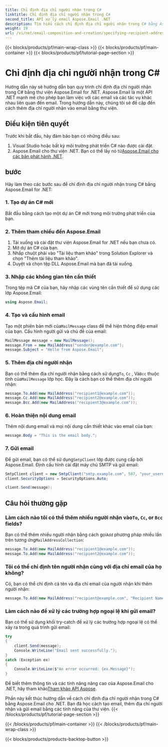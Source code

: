 ```yaml
---
title: Chỉ định địa chỉ người nhận trong C#
linktitle: Chỉ định địa chỉ người nhận trong C#
second_title: API xử lý email Aspose.Email .NET
description: Tìm hiểu cách chỉ định địa chỉ người nhận trong C# bằng Aspose.Email for .NET. Tạo, cấu hình và gửi email hiệu quả.
weight: 19
url: /vi/net/email-composition-and-creation/specifying-recipient-addresses-in-csharp/
---
```


{{< blocks/products/pf/main-wrap-class >}}
{{< blocks/products/pf/main-container >}}
{{< blocks/products/pf/tutorial-page-section >}}

# Chỉ định địa chỉ người nhận trong C#



Hướng dẫn này sẽ hướng dẫn bạn quy trình chỉ định địa chỉ người nhận trong C# bằng thư viện Aspose.Email for .NET. Aspose.Email là một API .NET mạnh mẽ cho phép bạn làm việc với các email và các tác vụ khác nhau liên quan đến email. Trong hướng dẫn này, chúng tôi sẽ đề cập đến cách thêm địa chỉ người nhận vào email bằng thư viện.

## Điều kiện tiên quyết

Trước khi bắt đầu, hãy đảm bảo bạn có những điều sau:

1. Visual Studio hoặc bất kỳ môi trường phát triển C# nào được cài đặt.
2.  Aspose.Email cho thư viện .NET. Bạn có thể lấy nó từ[Aspose.Email cho các bản phát hành .NET](https://releases.aspose.com/email/net/).

## bước

Hãy làm theo các bước sau để chỉ định địa chỉ người nhận trong C# bằng Aspose.Email for .NET:

### 1. Tạo dự án C# mới

Bắt đầu bằng cách tạo một dự án C# mới trong môi trường phát triển của bạn.

### 2. Thêm tham chiếu đến Aspose.Email

1. Tải xuống và cài đặt thư viện Aspose.Email for .NET nếu bạn chưa có.
2. Mở dự án C# của bạn.
3. Nhấp chuột phải vào "Tài liệu tham khảo" trong Solution Explorer và chọn "Thêm tài liệu tham khảo".
4. Duyệt và chọn tệp DLL Aspose.Email mà bạn đã tải xuống.

### 3. Nhập các không gian tên cần thiết

Trong tệp mã C# của bạn, hãy nhập các vùng tên cần thiết để sử dụng các lớp Aspose.Email:

```csharp
using Aspose.Email;

```

### 4. Tạo và cấu hình email

 Tạo một phiên bản mới của`MailMessage` class để thể hiện thông điệp email của bạn. Cấu hình người gửi và chủ đề của email:

```csharp
MailMessage message = new MailMessage();
message.From = new MailAddress("sender@example.com");
message.Subject = "Hello from Aspose.Email";
```

### 5. Thêm địa chỉ người nhận

Bạn có thể thêm địa chỉ người nhận bằng cách sử dụng`To`, `Cc` , Và`Bcc` thuộc tính của`MailMessage` lớp học. Đây là cách bạn có thể thêm địa chỉ người nhận:

```csharp
message.To.Add(new MailAddress("recipient1@example.com"));
message.Cc.Add(new MailAddress("recipient2@example.com"));
message.Bcc.Add(new MailAddress("recipient3@example.com"));
```

### 6. Hoàn thiện nội dung email

Thêm nội dung email và mọi nội dung cần thiết khác vào email của bạn:

```csharp
message.Body = "This is the email body.";
```

### 7. Gửi email

 Để gửi email, bạn có thể sử dụng`SmtpClient` lớp được cung cấp bởi Aspose.Email. Định cấu hình cài đặt máy chủ SMTP và gửi email:

```csharp
SmtpClient client = new SmtpClient("smtp.example.com", 587, "your_username", "your_password");
client.SecurityOptions = SecurityOptions.Auto;

client.Send(message);
```

## Câu hỏi thường gặp

###  Làm cách nào tôi có thể thêm nhiều người nhận vào`To`, `Cc`, or `Bcc` fields?

 Bạn có thể thêm nhiều người nhận bằng cách gọi`Add` phương pháp nhiều lần trên tương ứng`MailAddressCollection`:

```csharp
message.To.Add(new MailAddress("recipient1@example.com"));
message.To.Add(new MailAddress("recipient2@example.com"));
```

### Tôi có thể chỉ định tên người nhận cùng với địa chỉ email của họ không?

Có, bạn có thể chỉ định cả tên và địa chỉ email của người nhận khi thêm người nhận:

```csharp
message.To.Add(new MailAddress("recipient@example.com", "Recipient Name"));
```

### Làm cách nào để xử lý các trường hợp ngoại lệ khi gửi email?

Bạn có thể sử dụng khối try-catch để xử lý các trường hợp ngoại lệ có thể xảy ra trong quá trình gửi email:

```csharp
try
{
    client.Send(message);
    Console.WriteLine("Email sent successfully.");
}
catch (Exception ex)
{
    Console.WriteLine($"An error occurred: {ex.Message}");
}
```

 Để biết thêm thông tin và các tính năng nâng cao của Aspose.Email cho .NET, hãy tham khảo[Tham khảo API Aspose](https://reference.aspose.com/email/net/).

Phần này kết thúc hướng dẫn về cách chỉ định địa chỉ người nhận trong C# bằng Aspose.Email cho .NET. Bạn đã học cách tạo email, thêm địa chỉ người nhận và gửi email bằng các tính năng của thư viện.
{{< /blocks/products/pf/tutorial-page-section >}}

{{< /blocks/products/pf/main-container >}}
{{< /blocks/products/pf/main-wrap-class >}}

{{< blocks/products/products-backtop-button >}}
